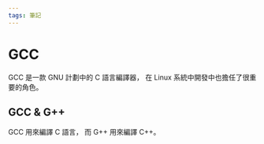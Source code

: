 ```yaml
---
tags: 筆記
---
```


# GCC

GCC 是一款 GNU 計劃中的 C 語言編譯器，
在 Linux 系統中開發中也擔任了很重要的角色。

## GCC & G++

GCC 用來編譯 C 語言，
而 G++ 用來編譯 C++。

<!-- 未完成 -->